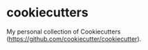 # cookiecutters
My personal collection of Cookiecutters (https://github.com/cookiecutter/cookiecutter).
